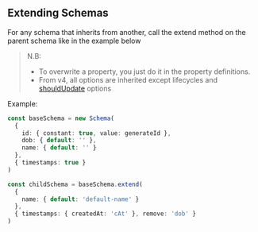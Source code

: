 ## Extending Schemas

For any schema that inherits from another, call the extend method on the parent schema like in the example below

> N.B:
>
> - To overwrite a property, you just do it in the property definitions.
> - From v4, all options are inherited except lifecycles and [shouldUpdate](../index.md#shouldupdate) options

Example:

```ts
const baseSchema = new Schema(
  {
    id: { constant: true, value: generateId },
    dob: { default: '' },
    name: { default: '' }
  },
  { timestamps: true }
)

const childSchema = baseSchema.extend(
  {
    name: { default: 'default-name' }
  },
  { timestamps: { createdAt: 'cAt' }, remove: 'dob' }
)
```
